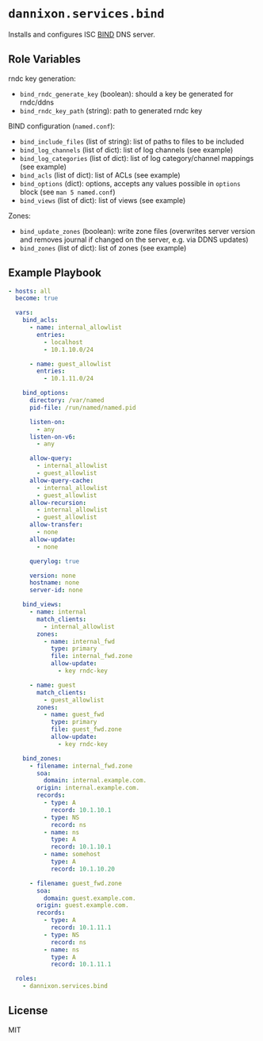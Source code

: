 # `dannixon.services.bind`

Installs and configures ISC [BIND](https://www.isc.org/bind/) DNS server.

## Role Variables

rndc key generation:

  - `bind_rndc_generate_key` (boolean): should a key be generated for rndc/ddns
  - `bind_rndc_key_path` (string): path to generated rndc key

BIND configuration (`named.conf`):

  - `bind_include_files` (list of string): list of paths to files to be included
  - `bind_log_channels` (list of dict): list of log channels (see example)
  - `bind_log_categories` (list of dict): list of log category/channel mappings (see example)
  - `bind_acls` (list of dict): list of ACLs (see example)
  - `bind_options` (dict): options, accepts any values possible in `options` block (see `man 5 named.conf`)
  - `bind_views` (list of dict): list of views (see example)

Zones:

  - `bind_update_zones` (boolean): write zone files (overwrites server version and removes journal if changed on the server, e.g. via DDNS updates)
  - `bind_zones` (list of dict): list of zones (see example)

## Example Playbook

```yaml
- hosts: all
  become: true

  vars:
    bind_acls:
      - name: internal_allowlist
        entries:
          - localhost
          - 10.1.10.0/24

      - name: guest_allowlist
        entries:
          - 10.1.11.0/24

    bind_options:
      directory: /var/named
      pid-file: /run/named/named.pid

      listen-on:
        - any
      listen-on-v6:
        - any

      allow-query:
        - internal_allowlist
        - guest_allowlist
      allow-query-cache:
        - internal_allowlist
        - guest_allowlist
      allow-recursion:
        - internal_allowlist
        - guest_allowlist
      allow-transfer:
        - none
      allow-update:
        - none

      querylog: true

      version: none
      hostname: none
      server-id: none

    bind_views:
      - name: internal
        match_clients:
          - internal_allowlist
        zones:
          - name: internal_fwd
            type: primary
            file: internal_fwd.zone
            allow-update:
              - key rndc-key

      - name: guest
        match_clients:
          - guest_allowlist
        zones:
          - name: guest_fwd
            type: primary
            file: guest_fwd.zone
            allow-update:
              - key rndc-key

    bind_zones:
      - filename: internal_fwd.zone
        soa:
          domain: internal.example.com.
        origin: internal.example.com.
        records:
          - type: A
            record: 10.1.10.1
          - type: NS
            record: ns
          - name: ns
            type: A
            record: 10.1.10.1
          - name: somehost
            type: A
            record: 10.1.10.20

      - filename: guest_fwd.zone
        soa:
          domain: guest.example.com.
        origin: guest.example.com.
        records:
          - type: A
            record: 10.1.11.1
          - type: NS
            record: ns
          - name: ns
            type: A
            record: 10.1.11.1

  roles:
    - dannixon.services.bind
```

## License

MIT
